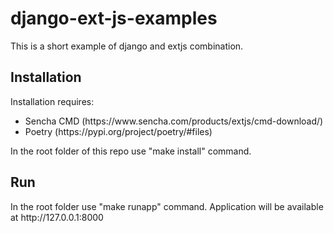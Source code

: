 # django-ext-js-examples

This is a short example of django and extjs combination.

<h2>Installation</h2>
Installation requires:
<ul>
  <li>Sencha CMD (https://www.sencha.com/products/extjs/cmd-download/)</li>
  <li>Poetry (https://pypi.org/project/poetry/#files)</li>
</ul>
In the root folder of this repo use "make install" command.

<h2>Run</h2>
In the root folder use "make runapp" command. Application will be available at http://127.0.0.1:8000
